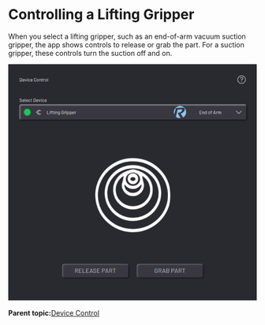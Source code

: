# Controlling a Lifting Gripper

When you select a lifting gripper, such as an end-of-arm vacuum suction gripper, the app shows controls to release or grab the part. For a suction gripper, these controls turn the suction off and on.

![](../Images/DeviceControls/LiftingGripper.png)

**Parent topic:**[Device Control](../DeviceControls/DeviceControlOverview.md)

